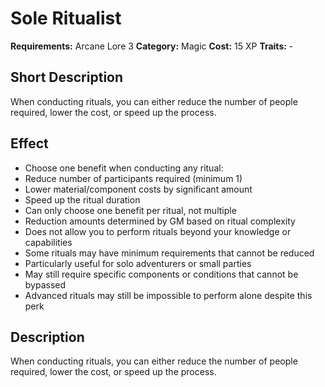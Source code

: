 # Sole Ritualist

**Requirements:** Arcane Lore 3
**Category:** Magic
**Cost:** 15 XP
**Traits:** -


## Short Description
When conducting rituals, you can either reduce the number of people required, lower the cost, or speed up the process.

## Effect
- Choose one benefit when conducting any ritual:
- Reduce number of participants required (minimum 1)
- Lower material/component costs by significant amount
- Speed up the ritual duration
- Can only choose one benefit per ritual, not multiple
- Reduction amounts determined by GM based on ritual complexity
- Does not allow you to perform rituals beyond your knowledge or capabilities
- Some rituals may have minimum requirements that cannot be reduced
- Particularly useful for solo adventurers or small parties
- May still require specific components or conditions that cannot be bypassed
- Advanced rituals may still be impossible to perform alone despite this perk

## Description
When conducting rituals, you can either reduce the number of people required, lower the cost, or speed up the process.